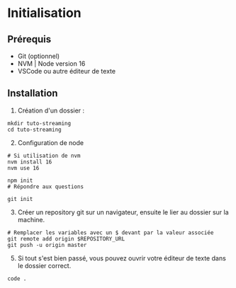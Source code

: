 # Initialisation

## Prérequis

- Git (optionnel)
- NVM | Node version 16
- VSCode ou autre éditeur de texte

## Installation

1. Création d'un dossier : 
```
mkdir tuto-streaming
cd tuto-streaming
```

2. Configuration de node
```
# Si utilisation de nvm
nvm install 16
nvm use 16

npm init
# Répondre aux questions

git init
```

3. Créer un repository git sur un navigateur, ensuite le lier au dossier sur la machine.
```
# Remplacer les variables avec un $ devant par la valeur associée
git remote add origin $REPOSITORY_URL
git push -u origin master
```

5. Si tout s'est bien passé, vous pouvez ouvrir votre éditeur de texte dans le dossier correct.
```
code .
```